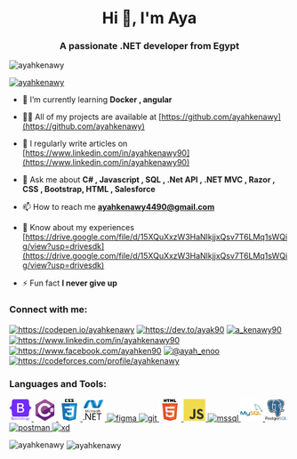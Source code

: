<h1 align="center">Hi 👋, I'm Aya</h1>
<h3 align="center">A passionate .NET developer from Egypt</h3>

<p align="left"> <img src="https://komarev.com/ghpvc/?username=ayahkenawy&label=Profile%20views&color=0e75b6&style=flat" alt="ayahkenawy" /> </p>

<p align="left"> <a href="https://github.com/ryo-ma/github-profile-trophy"><img src="https://github-profile-trophy.vercel.app/?username=ayahkenawy" alt="ayahkenawy" /></a> </p>

- 🌱 I’m currently learning **Docker , angular**

- 👨‍💻 All of my projects are available at [https://github.com/ayahkenawy](https://github.com/ayahkenawy)

- 📝 I regularly write articles on [https://www.linkedin.com/in/ayahkenawy90](https://www.linkedin.com/in/ayahkenawy90)

- 💬 Ask me about **C# , Javascript , SQL , .Net API , .NET MVC , Razor , CSS , Bootstrap, HTML , Salesforce**

- 📫 How to reach me **ayahkenawy4490@gmail.com**

- 📄 Know about my experiences [https://drive.google.com/file/d/15XQuXxzW3HaNlkjjxQsv7T6LMq1sWQig/view?usp=drivesdk](https://drive.google.com/file/d/15XQuXxzW3HaNlkjjxQsv7T6LMq1sWQig/view?usp=drivesdk)

- ⚡ Fun fact **I never give up**

<h3 align="left">Connect with me:</h3>
<p align="left">
<a href="https://codepen.io/https://codepen.io/ayahkenawy" target="blank"><img align="center" src="https://raw.githubusercontent.com/rahuldkjain/github-profile-readme-generator/master/src/images/icons/Social/codepen.svg" alt="https://codepen.io/ayahkenawy" height="30" width="40" /></a>
<a href="https://dev.to/https://dev.to/ayak90" target="blank"><img align="center" src="https://raw.githubusercontent.com/rahuldkjain/github-profile-readme-generator/master/src/images/icons/Social/devto.svg" alt="https://dev.to/ayak90" height="30" width="40" /></a>
<a href="https://twitter.com/a_kenawy90" target="blank"><img align="center" src="https://raw.githubusercontent.com/rahuldkjain/github-profile-readme-generator/master/src/images/icons/Social/twitter.svg" alt="a_kenawy90" height="30" width="40" /></a>
<a href="https://linkedin.com/in/https://www.linkedin.com/in/ayahkenawy90" target="blank"><img align="center" src="https://raw.githubusercontent.com/rahuldkjain/github-profile-readme-generator/master/src/images/icons/Social/linked-in-alt.svg" alt="https://www.linkedin.com/in/ayahkenawy90" height="30" width="40" /></a>
<a href="https://fb.com/https://www.facebook.com/ayahken90" target="blank"><img align="center" src="https://raw.githubusercontent.com/rahuldkjain/github-profile-readme-generator/master/src/images/icons/Social/facebook.svg" alt="https://www.facebook.com/ayahken90" height="30" width="40" /></a>
<a href="https://instagram.com/@ayah_enoo" target="blank"><img align="center" src="https://raw.githubusercontent.com/rahuldkjain/github-profile-readme-generator/master/src/images/icons/Social/instagram.svg" alt="@ayah_enoo" height="30" width="40" /></a>
<a href="https://codeforces.com/profile/https://codeforces.com/profile/ayahkenawy" target="blank"><img align="center" src="https://raw.githubusercontent.com/rahuldkjain/github-profile-readme-generator/master/src/images/icons/Social/codeforces.svg" alt="https://codeforces.com/profile/ayahkenawy" height="30" width="40" /></a>
</p>

<h3 align="left">Languages and Tools:</h3>
<p align="left"> <a href="https://getbootstrap.com" target="_blank" rel="noreferrer"> <img src="https://raw.githubusercontent.com/devicons/devicon/master/icons/bootstrap/bootstrap-plain-wordmark.svg" alt="bootstrap" width="40" height="40"/> </a> <a href="https://www.w3schools.com/cs/" target="_blank" rel="noreferrer"> <img src="https://raw.githubusercontent.com/devicons/devicon/master/icons/csharp/csharp-original.svg" alt="csharp" width="40" height="40"/> </a> <a href="https://www.w3schools.com/css/" target="_blank" rel="noreferrer"> <img src="https://raw.githubusercontent.com/devicons/devicon/master/icons/css3/css3-original-wordmark.svg" alt="css3" width="40" height="40"/> </a> <a href="https://dotnet.microsoft.com/" target="_blank" rel="noreferrer"> <img src="https://raw.githubusercontent.com/devicons/devicon/master/icons/dot-net/dot-net-original-wordmark.svg" alt="dotnet" width="40" height="40"/> </a> <a href="https://www.figma.com/" target="_blank" rel="noreferrer"> <img src="https://www.vectorlogo.zone/logos/figma/figma-icon.svg" alt="figma" width="40" height="40"/> </a> <a href="https://git-scm.com/" target="_blank" rel="noreferrer"> <img src="https://www.vectorlogo.zone/logos/git-scm/git-scm-icon.svg" alt="git" width="40" height="40"/> </a> <a href="https://www.w3.org/html/" target="_blank" rel="noreferrer"> <img src="https://raw.githubusercontent.com/devicons/devicon/master/icons/html5/html5-original-wordmark.svg" alt="html5" width="40" height="40"/> </a> <a href="https://developer.mozilla.org/en-US/docs/Web/JavaScript" target="_blank" rel="noreferrer"> <img src="https://raw.githubusercontent.com/devicons/devicon/master/icons/javascript/javascript-original.svg" alt="javascript" width="40" height="40"/> </a> <a href="https://www.microsoft.com/en-us/sql-server" target="_blank" rel="noreferrer"> <img src="https://www.svgrepo.com/show/303229/microsoft-sql-server-logo.svg" alt="mssql" width="40" height="40"/> </a> <a href="https://www.mysql.com/" target="_blank" rel="noreferrer"> <img src="https://raw.githubusercontent.com/devicons/devicon/master/icons/mysql/mysql-original-wordmark.svg" alt="mysql" width="40" height="40"/> </a> <a href="https://www.postgresql.org" target="_blank" rel="noreferrer"> <img src="https://raw.githubusercontent.com/devicons/devicon/master/icons/postgresql/postgresql-original-wordmark.svg" alt="postgresql" width="40" height="40"/> </a> <a href="https://postman.com" target="_blank" rel="noreferrer"> <img src="https://www.vectorlogo.zone/logos/getpostman/getpostman-icon.svg" alt="postman" width="40" height="40"/> </a> <a href="https://www.adobe.com/products/xd.html" target="_blank" rel="noreferrer"> <img src="https://cdn.worldvectorlogo.com/logos/adobe-xd.svg" alt="xd" width="40" height="40"/> </a> </p>

<p><img align="left" src="https://github-readme-stats.vercel.app/api/top-langs?username=ayahkenawy&show_icons=true&locale=en&layout=compact" alt="ayahkenawy" /></p>

<p>&nbsp;<img align="center" src="https://github-readme-stats.vercel.app/api?username=ayahkenawy&show_icons=true&locale=en" alt="ayahkenawy" /></p>
